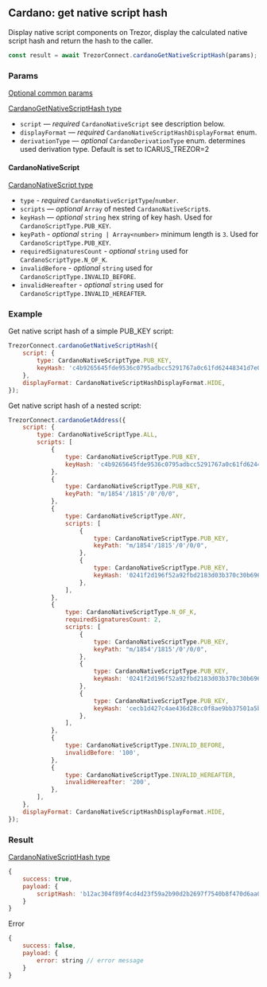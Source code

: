 ## Cardano: get native script hash

Display native script components on Trezor, display the calculated native script hash and return the hash to the caller.

```javascript
const result = await TrezorConnect.cardanoGetNativeScriptHash(params);
```

### Params

[Optional common params](commonParams.md)

[CardanoGetNativeScriptHash type](https://github.com/trezor/trezor-suite/blob/develop/packages/connect/src/types/api/cardano/index.ts)

-   `script` — _required_ `CardanoNativeScript` see description below.
-   `displayFormat` — _required_ `CardanoNativeScriptHashDisplayFormat` enum.
-   `derivationType` — _optional_ `CardanoDerivationType` enum. determines used derivation type. Default is set to ICARUS_TREZOR=2

#### CardanoNativeScript

[CardanoNativeScript type](https://github.com/trezor/trezor-suite/blob/develop/packages/connect/src/types/api/cardano/index.ts)

-   `type` - _required_ `CardanoNativeScriptType`/`number`.
-   `scripts` — _optional_ `Array` of nested `CardanoNativeScript`s.
-   `keyHash` — _optional_ `string` hex string of key hash. Used for `CardanoScriptType.PUB_KEY`.
-   `keyPath` - _optional_ `string | Array<number>` minimum length is `3`. Used for `CardanoScriptType.PUB_KEY`.
-   `requiredSignaturesCount` - _optional_ `string` used for `CardanoScriptType.N_OF_K`.
-   `invalidBefore` - _optional_ `string` used for `CardanoScriptType.INVALID_BEFORE`.
-   `invalidHereafter` - _optional_ `string` used for `CardanoScriptType.INVALID_HEREAFTER`.

### Example

Get native script hash of a simple PUB_KEY script:

```javascript
TrezorConnect.cardanoGetNativeScriptHash({
    script: {
        type: CardanoNativeScriptType.PUB_KEY,
        keyHash: 'c4b9265645fde9536c0795adbcc5291767a0c61fd62448341d7e0386',
    },
    displayFormat: CardanoNativeScriptHashDisplayFormat.HIDE,
});
```

Get native script hash of a nested script:

```javascript
TrezorConnect.cardanoGetAddress({
    script: {
        type: CardanoNativeScriptType.ALL,
        scripts: [
            {
                type: CardanoNativeScriptType.PUB_KEY,
                keyHash: 'c4b9265645fde9536c0795adbcc5291767a0c61fd62448341d7e0386',
            },
            {
                type: CardanoNativeScriptType.PUB_KEY,
                keyPath: "m/1854'/1815'/0'/0/0",
            },
            {
                type: CardanoNativeScriptType.ANY,
                scripts: [
                    {
                        type: CardanoNativeScriptType.PUB_KEY,
                        keyPath: "m/1854'/1815'/0'/0/0",
                    },
                    {
                        type: CardanoNativeScriptType.PUB_KEY,
                        keyHash: '0241f2d196f52a92fbd2183d03b370c30b6960cfdeae364ffabac889',
                    },
                ],
            },
            {
                type: CardanoNativeScriptType.N_OF_K,
                requiredSignaturesCount: 2,
                scripts: [
                    {
                        type: CardanoNativeScriptType.PUB_KEY,
                        keyPath: "m/1854'/1815'/0'/0/0",
                    },
                    {
                        type: CardanoNativeScriptType.PUB_KEY,
                        keyHash: '0241f2d196f52a92fbd2183d03b370c30b6960cfdeae364ffabac889',
                    },
                    {
                        type: CardanoNativeScriptType.PUB_KEY,
                        keyHash: 'cecb1d427c4ae436d28cc0f8ae9bb37501a5b77bcc64cd1693e9ae20',
                    },
                ],
            },
            {
                type: CardanoNativeScriptType.INVALID_BEFORE,
                invalidBefore: '100',
            },
            {
                type: CardanoNativeScriptType.INVALID_HEREAFTER,
                invalidHereafter: '200',
            },
        ],
    },
    displayFormat: CardanoNativeScriptHashDisplayFormat.HIDE,
});
```

### Result

[CardanoNativeScriptHash type](https://github.com/trezor/trezor-suite/blob/develop/packages/connect/src/types/api/cardano/index.ts)

```javascript
{
    success: true,
    payload: {
        scriptHash: 'b12ac304f89f4cd4d23f59a2b90d2b2697f7540b8f470d6aa05851b5',
    }
}
```

Error

```javascript
{
    success: false,
    payload: {
        error: string // error message
    }
}
```

